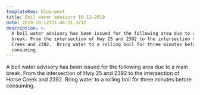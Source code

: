 ```yaml
---
templateKey: blog-post
title: Boil water advisory 10-12-2019
date: 2019-10-12T21:46:31.321Z
description: >-
  A boil water advisory has been issued for the following area due to a main
  break. From the intersection of Hwy 25 and 2392 to the intersection of Horse
  Creek and 2392.  Bring water to a rolling boil for three minutes before
  consuming.
---
```

A boil water advisory has been issued for the following area due to a main break. From the intersection of Hwy 25 and 2392 to the intersection of Horse Creek and 2392.  Bring water to a rolling boil for three minutes before consuming.
